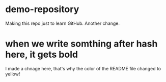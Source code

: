 # demo-repository
Making this repo just to learn GitHub.
Another change.
# when we write somthing after hash here, it gets bold
I made a chnage here, that's why the color of the README file changed to yellow! 